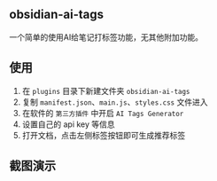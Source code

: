 ## obsidian-ai-tags
 
一个简单的使用AI给笔记打标签功能，无其他附加功能。

## 使用

1. 在 `plugins` 目录下新建文件夹 `obsidian-ai-tags`
2. 复制 `manifest.json`、`main.js`、`styles.css` 文件进入
3. 在软件的 `第三方插件` 中开启 `AI Tags Generator`
4. 设置自己的 api key 等信息
5. 打开文档，点击左侧标签按钮即可生成推荐标签

## 截图演示